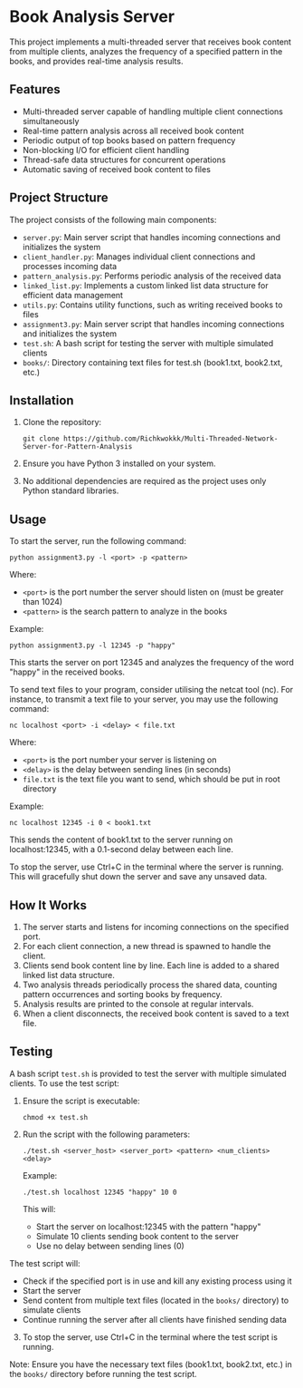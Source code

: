 # Book Analysis Server

This project implements a multi-threaded server that receives book content from multiple clients, analyzes the frequency of a specified pattern in the books, and provides real-time analysis results.

## Features

- Multi-threaded server capable of handling multiple client connections simultaneously
- Real-time pattern analysis across all received book content
- Periodic output of top books based on pattern frequency
- Non-blocking I/O for efficient client handling
- Thread-safe data structures for concurrent operations
- Automatic saving of received book content to files

## Project Structure

The project consists of the following main components:

- `server.py`: Main server script that handles incoming connections and initializes the system
- `client_handler.py`: Manages individual client connections and processes incoming data
- `pattern_analysis.py`: Performs periodic analysis of the received data
- `linked_list.py`: Implements a custom linked list data structure for efficient data management
- `utils.py`: Contains utility functions, such as writing received books to files
- `assignment3.py`: Main server script that handles incoming connections and initializes the system
- `test.sh`: A bash script for testing the server with multiple simulated clients
- `books/`: Directory containing text files for test.sh (book1.txt, book2.txt, etc.)

## Installation

1. Clone the repository:
   ```
   git clone https://github.com/Richkwokkk/Multi-Threaded-Network-Server-for-Pattern-Analysis
   ```

2. Ensure you have Python 3 installed on your system.

3. No additional dependencies are required as the project uses only Python standard libraries.

## Usage

To start the server, run the following command:

```
python assignment3.py -l <port> -p <pattern>
```
Where:
- `<port>` is the port number the server should listen on (must be greater than 1024)
- `<pattern>` is the search pattern to analyze in the books

Example:
```
python assignment3.py -l 12345 -p "happy"
```
This starts the server on port 12345 and analyzes the frequency of the word "happy" in the received books.

To send text files to your program, consider utilising the netcat tool (nc). For instance, to transmit a text file to your server, you may use the following command:

```
nc localhost <port> -i <delay> < file.txt
```
Where:
- `<port>` is the port number your server is listening on
- `<delay>` is the delay between sending lines (in seconds)
- `file.txt` is the text file you want to send, which should be put in root directory

Example:
```
nc localhost 12345 -i 0 < book1.txt
```
This sends the content of book1.txt to the server running on localhost:12345, with a 0.1-second delay between each line.

To stop the server, use Ctrl+C in the terminal where the server is running. This will gracefully shut down the server and save any unsaved data.

## How It Works

1. The server starts and listens for incoming connections on the specified port.
2. For each client connection, a new thread is spawned to handle the client.
3. Clients send book content line by line. Each line is added to a shared linked list data structure.
4. Two analysis threads periodically process the shared data, counting pattern occurrences and sorting books by frequency.
5. Analysis results are printed to the console at regular intervals.
6. When a client disconnects, the received book content is saved to a text file.

## Testing

A bash script `test.sh` is provided to test the server with multiple simulated clients. To use the test script:

1. Ensure the script is executable:
   ```
   chmod +x test.sh
   ```

2. Run the script with the following parameters:
   ```
   ./test.sh <server_host> <server_port> <pattern> <num_clients> <delay>
   ```

   Example:
   ```
   ./test.sh localhost 12345 "happy" 10 0
   ```

   This will:
   - Start the server on localhost:12345 with the pattern "happy"
   - Simulate 10 clients sending book content to the server
   - Use no delay between sending lines (0)

The test script will:
- Check if the specified port is in use and kill any existing process using it
- Start the server
- Send content from multiple text files (located in the `books/` directory) to simulate clients
- Continue running the server after all clients have finished sending data

3. To stop the server, use Ctrl+C in the terminal where the test script is running.

Note: Ensure you have the necessary text files (book1.txt, book2.txt, etc.) in the `books/` directory before running the test script.
